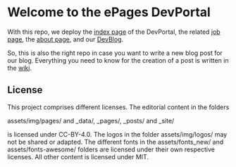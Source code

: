 # Welcome to the ePages DevPortal

With this repo, we deploy the [index page](https://developer.epages.com/) of the DevPortal, the related [job page](https://developer.epages.com/devjobs/), the [about page](https://developer.epages.com/about/), and our [DevBlog](https://developer.epages.com/blog/).

So, this is also the right repo in case you want to write a new blog post for our blog. Everything you need to know for the  creation of a post is written in the [wiki](https://github.com/ePages-de/epages-devportal/wiki).

## License

This project comprises different licenses. The editorial content in the folders

assets/img/pages/ and
_data/,
_pages/,
_posts/ and
_site/

is licensed under CC-BY-4.0. The logos in the folder assets/img/logos/ may not be shared or adapted. The different fonts in the assets/fonts_new/ and assets/fonts-awesome/ folders are licensed under their own respective licenses. All other content is licensed under MIT.
